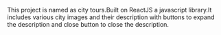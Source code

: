 This project is named as city tours.Built on ReactJS a javascript library.It includes various city images and their description with buttons to expand the description and close button to close the description.
